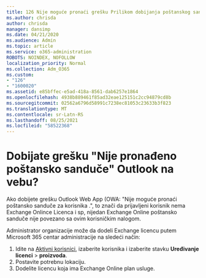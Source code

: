 ```yaml
---
title: 126 Nije moguće pronaći grešku Prilikom dobijanja poštanskog sandučeta u programu OWA?
ms.author: chrisda
author: chrisda
manager: dansimp
ms.date: 04/21/2020
ms.audience: Admin
ms.topic: article
ms.service: o365-administration
ROBOTS: NOINDEX, NOFOLLOW
localization_priority: Normal
ms.collection: Adm_O365
ms.custom:
- "126"
- "1600020"
ms.assetid: e85bffec-e5ad-418a-8561-dab6257e1864
ms.openlocfilehash: 4938b889461f85ad32eae125151c2cc94879cd8b
ms.sourcegitcommit: 02562a6796d58991c7238ec81053c23633b3f823
ms.translationtype: MT
ms.contentlocale: sr-Latn-RS
ms.lasthandoff: 08/25/2021
ms.locfileid: "58522368"
---
```

# <a name="getting-a-mailbox-not-found-error-in-outlook-on-the-web"></a>Dobijate grešku "Nije pronađeno poštansko sanduče" Outlook na vebu?

Ako dobijete grešku Outlook Web App (OWA: "Nije moguće pronaći poštansko sanduče za korisnika .", to znači da prijavljeni korisnik nema Exchange Onlince Licenca i sp, nijedan Exchange Online poštansko sanduče nije povezano sa ovim korisničkim nalogom. 

Administrator organizacije može da dodeli Exchange licencu putem Microsoft 365 centar administracije na sledeći način:

1. Idite na [Aktivni korisnici](https://portal.office.com/adminportal/home#/users), izaberite korisnika i izaberite stavku **Uređivanje licenci**  >  **proizvoda**. 
1. Postavite potrebnu lokaciju.
1. Dodelite licencu koja ima Exchange Online plan usluge.